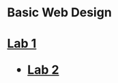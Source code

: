 <h1>Basic Web Design<h1>


<a href="Lab1.html" target="_blank">Lab 1</a>

<ul>
<li><a href="Lab2.html" target="_blank">Lab 2</a></li>
</ul>
